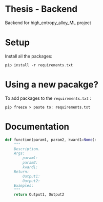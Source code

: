 # Thesis - Backend
Backend for high_entropy_alloy_ML project

# Setup
Install all the packages:
```
pip install -r requirements.txt
```
# Using a new pacakge?
To add packages to the `requirements.txt` :
```
pip freeze > paste to: requirements.txt
```
# Documentation
```python
def function(param1, param2, kward1=None):
    """
    Description.
    Args:
        param1:
        param2:
        kward1:
    Return:
        Output1:
        Output2:
    Examples:
    """
    return Output1, Output2

```